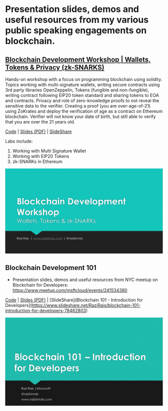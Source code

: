 # Presentation slides, demos and useful resources from my various public speaking engagements on blockchain.

## [Blockchain Development Workshop | Wallets, Tokens & Privacy (zk-SNARKS)](https://github.com/razi-rais/blockchain-workshop)

Hands-on workshop with a focus on programming blockchain using solidity. Topics working with multi-signature wallets, writing secure contracts using 3rd party libraries OpenZeppelin, Tokens (fungible and non-fungible), writing contract following EIP20 token standard and sharing tokens to EOA and contracts. Privacy and role of zero-knowledge proofs to not reveal the sensitive data to the verifier. Creating a proof (you are over-age-of-21) using ZoKrates and deploy the verification of age as a contract on Ethereum blockchain. Verifier will not know your date of birth, but still able to verify that you are over the 21 years old. 

[Code](https://github.com/razi-rais/blockchain-workshop) | [Slides (PDF)](https://github.com/razi-rais/blockchain-workshop/blob/master/slides/Blockchain%20Development%20Workshop.pdf) | [SlideShare](https://www.slideshare.net/RaziRais/blockchain-development-workshop-wallets-tokens-privacy-zksnarks/RaziRais/blockchain-development-workshop-wallets-tokens-privacy-zksnarks)

Labs include: 
1. Working with Multi Signature Wallet 
2. Working with EIP20 Tokens 
3. zk-SNARKs in Ethereum 

[<img src="https://github.com/razi-rais/blockchain/blob/master/images/blockchain-advanced-workshop.png">](https://www.slideshare.net/RaziRais/blockchain-development-workshop-wallets-tokens-privacy-zksnarks/RaziRais/blockchain-development-workshop-wallets-tokens-privacy-zksnarks)

## Blockchain Development 101

* Presentation slides, demos and useful resources from NYC meetup on Blockchain for Developers:  https://www.meetup.com/msftcloud/events/241534380 

[Code](https://github.com/razi-rais/blockchain/blob/master/nyc-blockchain-event) | [Slides (PDF)](https://github.com/razi-rais/blockchain/blob/master/nyc-blockchain-event/blockchain-101-slides.pdf) | [SlideShare](Blockchain 101 - Introduction for Developers](https://www.slideshare.net/RaziRais/blockchain-101-introduction-for-developers-78462803) 

[<img src="https://github.com/razi-rais/blockchain/blob/master/nyc-blockchain-event/preview.png">](https://www.slideshare.net/RaziRais/blockchain-101-introduction-for-developers-78462803)

